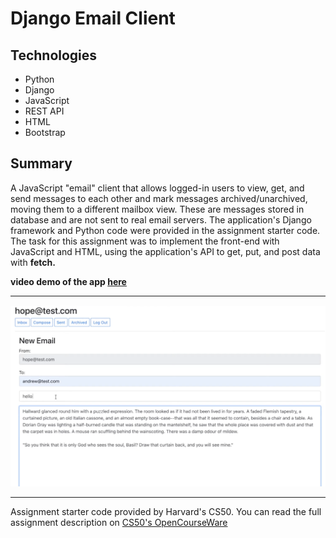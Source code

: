 # Django Email Client


## Technologies
* Python
* Django
* JavaScript
* REST API
* HTML
* Bootstrap

## Summary
A JavaScript "email" client that allows logged-in users to view, get, and send messages to each other and mark messages archived/unarchived, moving them to a different mailbox view. These are messages stored in database and are not sent to real email servers. The application's Django framework and Python code were provided in the assignment starter code. The task for this assignment was to implement the front-end with JavaScript and HTML, using the application's API to get, put, and post data with **fetch.**

**video demo of the app [here](https://youtu.be/LAfUUua-gYM)**

---
<img src="screenshot.png" alt="screenshot of mail app" width="600px">

---

Assignment starter code provided by Harvard's CS50. You can read the full assignment description on [CS50's OpenCourseWare](https://cs50.harvard.edu/web/2020/projects/3/mail/)

